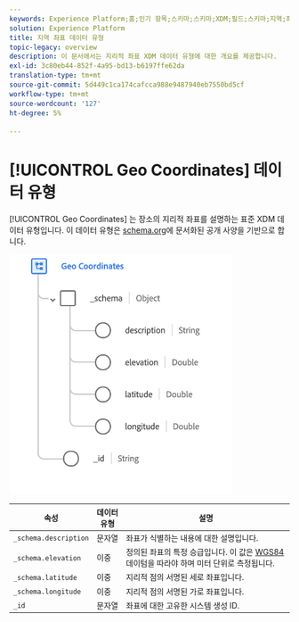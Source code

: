 ```yaml
---
keywords: Experience Platform;홈;인기 항목;스키마;스키마;XDM;필드;스키마;지역;좌표;데이터 유형;데이터 유형;데이터 유형;;home;popular topics;schema;XDM;fields;schemas;geo;좌표;datatype;data-type;data-type;
solution: Experience Platform
title: 지역 좌표 데이터 유형
topic-legacy: overview
description: 이 문서에서는 지리적 좌표 XDM 데이터 유형에 대한 개요를 제공합니다.
exl-id: 3c80eb44-852f-4a95-bd13-b6197ffe62da
translation-type: tm+mt
source-git-commit: 5d449c1ca174cafcca988e9487940eb7550bd5cf
workflow-type: tm+mt
source-wordcount: '127'
ht-degree: 5%

---
```


# [!UICONTROL Geo Coordinates] 데이터 유형

[!UICONTROL Geo Coordinates] 는 장소의 지리적 좌표를 설명하는 표준 XDM 데이터 유형입니다. 이 데이터 유형은 [schema.org](https://schema.org/GeoCoordinates)에 문서화된 공개 사양을 기반으로 합니다.

<img src="../images/data-types/geo-coordinates.png" width="400" /><br />

| 속성 | 데이터 유형 | 설명 |
| --- | --- | --- |
| `_schema.description` | 문자열 | 좌표가 식별하는 내용에 대한 설명입니다. |
| `_schema.elevation` | 이중 | 정의된 좌표의 특정 승급입니다. 이 값은 [WGS84](http://gisgeography.com/wgs84-world-geodetic-system/) 데이텀을 따라야 하며 미터 단위로 측정됩니다. |
| `_schema.latitude` | 이중 | 지리적 점의 서명된 세로 좌표입니다. |
| `_schema.longitude` | 이중 | 지리적 점의 서명된 가로 좌표입니다. |
| `_id` | 문자열 | 좌표에 대한 고유한 시스템 생성 ID. |
